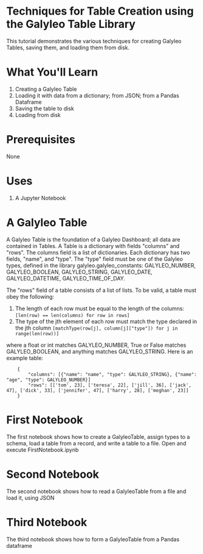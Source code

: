 # Techniques for Table Creation using the Galyleo Table Library
This tutorial demonstrates the various techniques for creating Galyleo Tables, saving them, and loading them from disk.

# What You'll Learn
1. Creating a Galyleo Table
2. Loading it with data from a dictionary; from JSON; from a Pandas Dataframe
3. Saving the table to disk
4. Loading from disk

# Prerequisites
None

# Uses
1. A Jupyter Notebook

# A Galyleo Table
A Galyleo Table is the foundation of a Galyleo Dashboard; all data are contained in Tables.  A Table is a dictionary with
fields "columns" and "rows".  The columns field is a list of dictionaries.  Each dictionary has two fields, "name", and "type".
The "type" field must be one of the Galyleo types, defined in the library galyleo.galyleo_constants: GALYLEO_NUMBER, GALYLEO_BOOLEAN, GALYLEO_STRING, GALYLEO_DATE, GALYLEO_DATETIME, GALYLEO_TIME_OF_DAY. 

The "rows" field of a table consists of a list of lists.  To be valid, a table must obey the following:

1. The length of each row must be equal to the length of the columns: `[len(row) == len(columns) for row in rows]`
2. The type of the jth element of each row must match the type declared in the jth column `[matchType(row[j], column[j]["type"]) for j in range(len(row))]`

where a float or int matches GALYLEO_NUMBER, True or False matches GALYLEO_BOOLEAN, and anything matches GALYLEO_STRING.
Here is an example table:
```
    {
        "columns": [{"name": "name", "type": GALYLEO_STRING}, {"name": "age", "type": GALYLEO_NUMBER}]
        "rows": [['tom', 23], ['teresa', 22], ['jill', 36], ['jack', 47], ['dick', 33], ['jennifer', 47], ['harry', 28], ['meghan', 23]]
    }
```
# First Notebook
The first notebook shows how to create a GalyleoTable, assign types to a schema, load a table from a record, and write a table to a file.  Open and execute FirstNotebook.ipynb

# Second Notebook
The second notebook shows how to read a GalyleoTable from a file and load it, using JSON

# Third Notebook
The third notebook shows how to form a GalyleoTable from a Pandas dataframe

